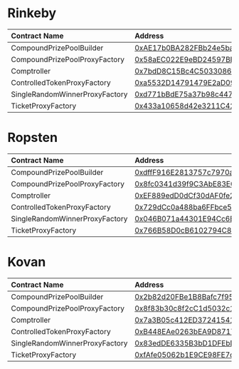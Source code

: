 # Rinkeby

| Contract Name | Address | ABI |
| :--- | :--- | :--- |
| CompoundPrizePoolBuilder | [0xAE17b0BA282FBb24e5ba050C56302c02D2CF6c31](https://rinkeby.etherscan.io/address/0xAE17b0BA282FBb24e5ba050C56302c02D2CF6c31) | [Artifact](https://github.com/pooltogether/pooltogether-pool-contracts/tree/version-3/deployments/rinkeby/CompoundPrizePoolBuilder.json) |
| CompoundPrizePoolProxyFactory | [0x58aEC022E9eBD24597BEdCa65F0Bb0672c60Fb67](https://rinkeby.etherscan.io/address/0x58aEC022E9eBD24597BEdCa65F0Bb0672c60Fb67) | [Artifact](https://github.com/pooltogether/pooltogether-pool-contracts/tree/version-3/deployments/rinkeby/CompoundPrizePoolProxyFactory.json) |
| Comptroller | [0x7bdD8C15Bc4C5033086AD22D240F5ab493B74CA5](https://rinkeby.etherscan.io/address/0x7bdD8C15Bc4C5033086AD22D240F5ab493B74CA5) | [Artifact](https://github.com/pooltogether/pooltogether-pool-contracts/tree/version-3/deployments/rinkeby/Comptroller.json) |
| ControlledTokenProxyFactory | [0xa5532D14791479E2aD0976081aEEA7A84D72C561](https://rinkeby.etherscan.io/address/0xa5532D14791479E2aD0976081aEEA7A84D72C561) | [Artifact](https://github.com/pooltogether/pooltogether-pool-contracts/tree/version-3/deployments/rinkeby/ControlledTokenProxyFactory.json) |
| SingleRandomWinnerProxyFactory | [0xd771bBdE75a37b98c4473Ab353416870DFdcf7a0](https://rinkeby.etherscan.io/address/0xd771bBdE75a37b98c4473Ab353416870DFdcf7a0) | [Artifact](https://github.com/pooltogether/pooltogether-pool-contracts/tree/version-3/deployments/rinkeby/SingleRandomWinnerProxyFactory.json) |
| TicketProxyFactory | [0x433a10658d42e3211C424419B02e4a56c9f36607](https://rinkeby.etherscan.io/address/0x433a10658d42e3211C424419B02e4a56c9f36607) | [Artifact](https://github.com/pooltogether/pooltogether-pool-contracts/tree/version-3/deployments/rinkeby/TicketProxyFactory.json) |

# Ropsten

| Contract Name | Address | ABI |
| :--- | :--- | :--- |
| CompoundPrizePoolBuilder | [0xdffF916E2813757c7970a98a7668CFf73E03B1e6](https://ropsten.etherscan.io/address/0xdffF916E2813757c7970a98a7668CFf73E03B1e6) | [Artifact](https://github.com/pooltogether/pooltogether-pool-contracts/tree/version-3/deployments/ropsten/CompoundPrizePoolBuilder.json) |
| CompoundPrizePoolProxyFactory | [0x8fc0341d39f9C3AbE83E0f30048862FC7768918E](https://ropsten.etherscan.io/address/0x8fc0341d39f9C3AbE83E0f30048862FC7768918E) | [Artifact](https://github.com/pooltogether/pooltogether-pool-contracts/tree/version-3/deployments/ropsten/CompoundPrizePoolProxyFactory.json) |
| Comptroller | [0xEF889edD0dCf30dAF0fe2675723B221497A33961](https://ropsten.etherscan.io/address/0xEF889edD0dCf30dAF0fe2675723B221497A33961) | [Artifact](https://github.com/pooltogether/pooltogether-pool-contracts/tree/version-3/deployments/ropsten/Comptroller.json) |
| ControlledTokenProxyFactory | [0x729dCc0a488ba6FFbce5B93a8E435effee84919D](https://ropsten.etherscan.io/address/0x729dCc0a488ba6FFbce5B93a8E435effee84919D) | [Artifact](https://github.com/pooltogether/pooltogether-pool-contracts/tree/version-3/deployments/ropsten/ControlledTokenProxyFactory.json) |
| SingleRandomWinnerProxyFactory | [0x046B071a44301E94Cc6Bbc97721BFA0eCB6947Ff](https://ropsten.etherscan.io/address/0x046B071a44301E94Cc6Bbc97721BFA0eCB6947Ff) | [Artifact](https://github.com/pooltogether/pooltogether-pool-contracts/tree/version-3/deployments/ropsten/SingleRandomWinnerProxyFactory.json) |
| TicketProxyFactory | [0x766B58D0cB6102794C8B8eb62A99b7dEEE1c45Da](https://ropsten.etherscan.io/address/0x766B58D0cB6102794C8B8eb62A99b7dEEE1c45Da) | [Artifact](https://github.com/pooltogether/pooltogether-pool-contracts/tree/version-3/deployments/ropsten/TicketProxyFactory.json) |

# Kovan

| Contract Name | Address | ABI |
| :--- | :--- | :--- |
| CompoundPrizePoolBuilder | [0x2b82d20FBe1B8Bafc7f9514f736224Df0b96fcfb](https://kovan.etherscan.io/address/0x2b82d20FBe1B8Bafc7f9514f736224Df0b96fcfb) | [Artifact](https://github.com/pooltogether/pooltogether-pool-contracts/tree/version-3/deployments/kovan/CompoundPrizePoolBuilder.json) |
| CompoundPrizePoolProxyFactory | [0x8f83b30c8f2cC1d5032c15C75304F25A2489F718](https://kovan.etherscan.io/address/0x8f83b30c8f2cC1d5032c15C75304F25A2489F718) | [Artifact](https://github.com/pooltogether/pooltogether-pool-contracts/tree/version-3/deployments/kovan/CompoundPrizePoolProxyFactory.json) |
| Comptroller | [0x7a3B05c412ED37241541434e41bC286e6319Ce6E](https://kovan.etherscan.io/address/0x7a3B05c412ED37241541434e41bC286e6319Ce6E) | [Artifact](https://github.com/pooltogether/pooltogether-pool-contracts/tree/version-3/deployments/kovan/Comptroller.json) |
| ControlledTokenProxyFactory | [0xB448EAe0263bEA9D87171045D61198362a2C8C2D](https://kovan.etherscan.io/address/0xB448EAe0263bEA9D87171045D61198362a2C8C2D) | [Artifact](https://github.com/pooltogether/pooltogether-pool-contracts/tree/version-3/deployments/kovan/ControlledTokenProxyFactory.json) |
| SingleRandomWinnerProxyFactory | [0x83edDE6335B3bD1DFEbD5356a38F243FdD48EB70](https://kovan.etherscan.io/address/0x83edDE6335B3bD1DFEbD5356a38F243FdD48EB70) | [Artifact](https://github.com/pooltogether/pooltogether-pool-contracts/tree/version-3/deployments/kovan/SingleRandomWinnerProxyFactory.json) |
| TicketProxyFactory | [0xfAfe05062b1E9CE98FE7cdcf2d16780f77A0949f](https://kovan.etherscan.io/address/0xfAfe05062b1E9CE98FE7cdcf2d16780f77A0949f) | [Artifact](https://github.com/pooltogether/pooltogether-pool-contracts/tree/version-3/deployments/kovan/TicketProxyFactory.json) |
